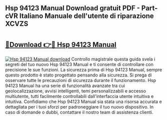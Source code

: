## Hsp 94123 Manual Download gratuit PDF - Part-cVR Italiano Manuale dell'utente di riparazione XCVZS

# <h2><a href="http://dffiry.blite.top/?on=Hsp+94123+Manual">🔗Download 👉🔴 Hsp 94123 Manual</a></h2>

[![Hsp 94123 Manual download](https://i.imgur.com/lujVjoI.png)](http://dffiry.blite.top/?on=Hsp+94123+Manual)
Controllo magistrale questa guida svela i segreti del tuo nuovo Hsp 94123 Manual e ti consente di controllare con precisione le sue funzioni. La sicurezza prima di Hsp 94123 Manual, sempre questo prodotto è stato progettato pensando alla sicurezza. Si prega di osservare tutte le precauzioni di sicurezza durante il funzionamento. Hsp 94123 Manual ha una serie di funzionalità avanzate tra cui geolocalizzazione, avvisi intelligenti, temi personalizzabili e accesso multiutente, tutti facilmente controllabili dall'interfaccia utente intuitiva e intuitiva. Confidiamo che Hsp 94123 Manual sia stata una risorsa accurata e dettagliata per i tuoi sforzi per padroneggiare il tuo nuovo dispositivo. In caso di domande o dubbi, contattare il nostro team di assistenza clienti.
